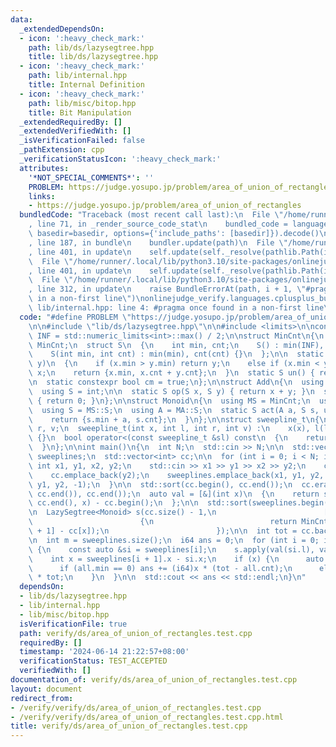 ```yaml
---
data:
  _extendedDependsOn:
  - icon: ':heavy_check_mark:'
    path: lib/ds/lazysegtree.hpp
    title: lib/ds/lazysegtree.hpp
  - icon: ':heavy_check_mark:'
    path: lib/internal.hpp
    title: Internal Definition
  - icon: ':heavy_check_mark:'
    path: lib/misc/bitop.hpp
    title: Bit Manipulation
  _extendedRequiredBy: []
  _extendedVerifiedWith: []
  _isVerificationFailed: false
  _pathExtension: cpp
  _verificationStatusIcon: ':heavy_check_mark:'
  attributes:
    '*NOT_SPECIAL_COMMENTS*': ''
    PROBLEM: https://judge.yosupo.jp/problem/area_of_union_of_rectangles
    links:
    - https://judge.yosupo.jp/problem/area_of_union_of_rectangles
  bundledCode: "Traceback (most recent call last):\n  File \"/home/runner/.local/lib/python3.10/site-packages/onlinejudge_verify/documentation/build.py\"\
    , line 71, in _render_source_code_stat\n    bundled_code = language.bundle(stat.path,\
    \ basedir=basedir, options={'include_paths': [basedir]}).decode()\n  File \"/home/runner/.local/lib/python3.10/site-packages/onlinejudge_verify/languages/cplusplus.py\"\
    , line 187, in bundle\n    bundler.update(path)\n  File \"/home/runner/.local/lib/python3.10/site-packages/onlinejudge_verify/languages/cplusplus_bundle.py\"\
    , line 401, in update\n    self.update(self._resolve(pathlib.Path(included), included_from=path))\n\
    \  File \"/home/runner/.local/lib/python3.10/site-packages/onlinejudge_verify/languages/cplusplus_bundle.py\"\
    , line 401, in update\n    self.update(self._resolve(pathlib.Path(included), included_from=path))\n\
    \  File \"/home/runner/.local/lib/python3.10/site-packages/onlinejudge_verify/languages/cplusplus_bundle.py\"\
    , line 312, in update\n    raise BundleErrorAt(path, i + 1, \"#pragma once found\
    \ in a non-first line\")\nonlinejudge_verify.languages.cplusplus_bundle.BundleErrorAt:\
    \ lib/internal.hpp: line 4: #pragma once found in a non-first line\n"
  code: "#define PROBLEM \"https://judge.yosupo.jp/problem/area_of_union_of_rectangles\"\
    \n\n#include \"lib/ds/lazysegtree.hpp\"\n\n#include <limits>\n\nconstexpr int\
    \ INF = std::numeric_limits<int>::max() / 2;\n\nstruct MinCnt\n{\n  using MS =\
    \ MinCnt;\n  struct S\n  {\n    int min, cnt;\n    S() : min(INF), cnt(0) {}\n\
    \    S(int min, int cnt) : min(min), cnt(cnt) {}\n  };\n\n  static S op(S x, S\
    \ y)\n  {\n    if (x.min > y.min) return y;\n    else if (x.min < y.min) return\
    \ x;\n    return {x.min, x.cnt + y.cnt};\n  }\n  static S un() { return S{}; }\n\
    \n  static constexpr bool cm = true;\n};\n\nstruct Add\n{\n  using MS = Add;\n\
    \  using S = int;\n\n  static S op(S x, S y) { return x + y; }\n  static S un()\
    \ { return 0; }\n};\n\nstruct Monoid\n{\n  using MS = MinCnt;\n  using MA = Add;\n\
    \  using S = MS::S;\n  using A = MA::S;\n  static S act(A a, S s, u32)\n  {\n\
    \    return {s.min + a, s.cnt};\n  }\n};\n\nstruct sweepline_t\n{\n  int x, l,\
    \ r, v;\n  sweepline_t(int x, int l, int r, int v) :\n    x(x), l(l), r(r), v(v)\
    \ {}\n  bool operator<(const sweepline_t &sl) const\n  {\n    return x < sl.x;\n\
    \  }\n};\n\nint main()\n{\n  int N;\n  std::cin >> N;\n\n  std::vector<sweepline_t>\
    \ sweeplines;\n  std::vector<int> cc;\n\n  for (int i = 0; i < N; i++) {\n   \
    \ int x1, y1, x2, y2;\n    std::cin >> x1 >> y1 >> x2 >> y2;\n    cc.emplace_back(y1);\n\
    \    cc.emplace_back(y2);\n    sweeplines.emplace_back(x1, y1, y2, 1);\n    sweeplines.emplace_back(x2,\
    \ y1, y2, -1);\n  }\n\n  std::sort(cc.begin(), cc.end());\n  cc.erase(std::unique(cc.begin(),\
    \ cc.end()), cc.end());\n  auto val = [&](int x)\n  {\n    return std::lower_bound(cc.begin(),\
    \ cc.end(), x) - cc.begin();\n  };\n\n  std::sort(sweeplines.begin(), sweeplines.end());\n\
    \n  LazySegtree<Monoid> s(cc.size() - 1,\n                        [&](u32 x)\n\
    \                        {\n                          return MinCnt::S(0, cc[x\
    \ + 1] - cc[x]);\n                        });\n\n  int tot = cc.back() - cc[0];\n\
    \n  int m = sweeplines.size();\n  i64 ans = 0;\n  for (int i = 0; i + 1 < m; i++)\
    \ {\n    const auto &si = sweeplines[i];\n    s.apply(val(si.l), val(si.r), si.v);\n\
    \    int x = sweeplines[i + 1].x - si.x;\n    if (x) {\n      auto all = s.prod_all();\n\
    \      if (all.min == 0) ans += (i64)x * (tot - all.cnt);\n      else ans += (i64)x\
    \ * tot;\n    }\n  }\n\n  std::cout << ans << std::endl;\n}\n"
  dependsOn:
  - lib/ds/lazysegtree.hpp
  - lib/internal.hpp
  - lib/misc/bitop.hpp
  isVerificationFile: true
  path: verify/ds/area_of_union_of_rectangles.test.cpp
  requiredBy: []
  timestamp: '2024-06-14 21:22:57+08:00'
  verificationStatus: TEST_ACCEPTED
  verifiedWith: []
documentation_of: verify/ds/area_of_union_of_rectangles.test.cpp
layout: document
redirect_from:
- /verify/verify/ds/area_of_union_of_rectangles.test.cpp
- /verify/verify/ds/area_of_union_of_rectangles.test.cpp.html
title: verify/ds/area_of_union_of_rectangles.test.cpp
---
```

